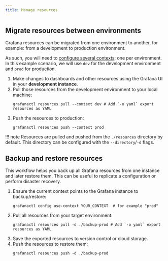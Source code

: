 ```yaml
---
title: Manage resources
---
```


## Migrate resources between environments

Grafana resources can be migrated from one environment to another, for example: from a development to production environment.

As such, you will need to [configure several contexts](../configuration.md#defining-contexts): one per environment.
In this example scenario, we will use `dev` for the development environment and `prod` for production.

1. Make changes to dashboards and other resources using the Grafana UI in your **development instance**.
1. Pull those resources from the development environment to your local machine:
   ```shell
   grafanactl resources pull --context dev # Add `-o yaml` export resources as YAML 
   ```
1. Push the resources to production:
   ```shell
   grafanactl resources push --context prod
   ```

!!! note
    Resources are pulled and pushed from the `./resources` directory by default.
    This directory can be configured with the `--directory`/`-d` flags.

## Backup and restore resources

This workflow helps you back up all Grafana resources from one instance and later restore them. This can be useful to replicate a configuration or perform disaster recovery.

1. Ensure the current context points to the Grafana instance to backup/restore:
   ```shell
   grafanactl config use-context YOUR_CONTEXT  # for example "prod"
   ```
1. Pull all resources from your target environment:
   ```shell
   grafanactl resources pull -d ./backup-prod # Add `-o yaml` export resources as YAML
   ```
1. Save the exported resources to version control or cloud storage.
1. Push the resources to restore them:
   ```shell
   grafanactl resources push -d ./backup-prod
   ```
